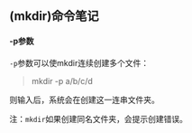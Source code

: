 ## (mkdir)命令笔记

#### -p参数

`-p`参数可以使mkdir连续创建多个文件：

> mkdir -p a/b/c/d

则输入后，系统会在创建这一连串文件夹。

注：`mkdir`如果创建同名文件夹，会提示创建错误。